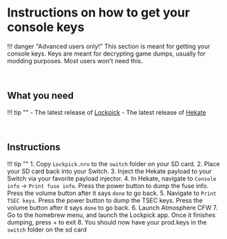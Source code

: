 # Instructions on how to get your console keys


!!! danger "Advanced users only!"
	This section is meant for getting your console keys. Keys are meant for decrypting game dumps, usually for modding purposes. Most users won't need this.
	
&nbsp;

## What you need

!!! tip ""
	- The latest release of [Lockpick](https://github.com/shchmue/Lockpick/releases)
	- The latest release of [Hekate](https://github.com/CTCaer/hekate/releases)
	
&nbsp;

## Instructions

!!! tip ""
	1. Copy `Lockpick.nro` to the `switch` folder on your SD card.
	2. Place your SD card back into your Switch.
	3. Inject the Hekate payload to your Switch via your favorite payload injector.
	4. In Hekate, navigate to `Console info` -> `Print fuse info`. Press the power button to dump the fuse info. Press the volume button after it says `done` to go back.
	5. Navigate to `Print TSEC keys`. Press the power button to dump the TSEC keys. Press the volume button after it says `done` to go back.
	6. Launch Atmosphere CFW
	7. Go to the homebrew menu, and launch the Lockpick app. Once it finishes dumping, press + to exit
	8. You should now have your prod.keys in the `switch` folder on the sd card




